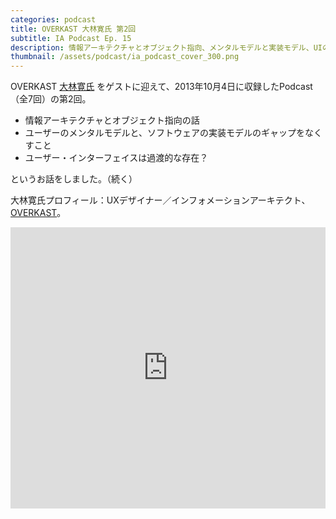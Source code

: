 ```yaml
---
categories: podcast
title: OVERKAST 大林寛氏 第2回
subtitle: IA Podcast Ep. 15
description: 情報アーキテクチャとオブジェクト指向、メンタルモデルと実装モデル、UIの話です。
thumbnail: /assets/podcast/ia_podcast_cover_300.png
---
```


OVERKAST [大林寛氏](http://overkast.jp/about/) をゲストに迎えて、2013年10月4日に収録したPodcast（全7回）の第2回。

- 情報アーキテクチャとオブジェクト指向の話
- ユーザーのメンタルモデルと、ソフトウェアの実装モデルのギャップをなくすこと
- ユーザー・インターフェイスは過渡的な存在？

というお話をしました。（続く）

大林寛氏プロフィール：UXデザイナー／インフォメーションアーキテクト、[OVERKAST](http://overkast.jp/)。

<iframe width="100%" height="450" scrolling="no" frameborder="no" src="https://w.soundcloud.com/player/?url=https%3A//api.soundcloud.com/tracks/283582688&amp;auto_play=false&amp;hide_related=false&amp;show_comments=true&amp;show_user=true&amp;show_reposts=false&amp;visual=true"></iframe>
